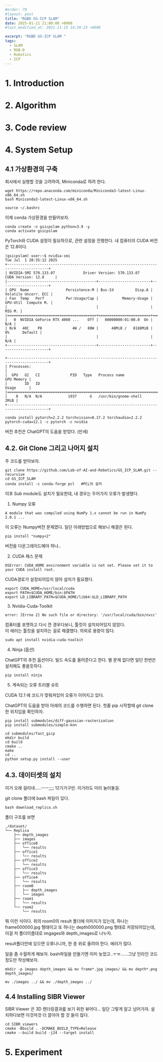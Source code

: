 ```yaml
---
#order: 70
#layout: post
title: "RGBD GS-ICP SLAM"
date: 2025-01-21 21:00:00 +0900
#last_modified_at: 2021-11-15 14:39:23 +0900

excerpt: "RGBD GS-ICP SLAM "
tags:
  - SLAM
  - RGB-D
  - Robotics  
  - ICP
---
```



# 1. Introduction

# 2. Algorithm 

# 3. Code review

# 4. System Setup

## 4.1 가상환경의 구축

회사에서 실행할 것을 고려하여, Miniconda로 하려 한다. 

```
wget https://repo.anaconda.com/miniconda/Miniconda3-latest-Linux-x86_64.sh
bash Miniconda3-latest-Linux-x86_64.sh

source ~/.bashrc
```


이제 conda 가상환경을 만들어보자. 

```
conda create -n gsicpslam python=3.9 -y
conda activate gsicpslam
```

PyTorch와 CUDA 설정이 필요하므로, 관련 설정을 진행한다. 내 컴퓨터의 CUDA 버전은 12.8이다. 

```
(gsicpslam) user:~$ nvidia-smi
Tue Jul  1 20:35:12 2025       
+-----------------------------------------------------------------------------------------+
| NVIDIA-SMI 570.133.07             Driver Version: 570.133.07     CUDA Version: 12.8     |
|-----------------------------------------+------------------------+----------------------+
| GPU  Name                 Persistence-M | Bus-Id          Disp.A | Volatile Uncorr. ECC |
| Fan  Temp   Perf          Pwr:Usage/Cap |           Memory-Usage | GPU-Util  Compute M. |
|                                         |                        |               MIG M. |
|=========================================+========================+======================|
|   0  NVIDIA GeForce RTX 4060 ...    Off |   00000000:01:00.0  On |                  N/A |
| N/A   40C    P8              4W /   80W |      48MiB /   8188MiB |      0%      Default |
|                                         |                        |                  N/A |
+-----------------------------------------+------------------------+----------------------+
                                                                                         
+-----------------------------------------------------------------------------------------+
| Processes:                                                                              |
|  GPU   GI   CI              PID   Type   Process name                        GPU Memory |
|        ID   ID                                                               Usage      |
|=========================================================================================|
|    0   N/A  N/A            1937      G   /usr/bin/gnome-shell                      2MiB |
+-----------------------------------------------------------------------------------------+
```

```
conda install pytorch=2.2.2 torchvision=0.17.2 torchaudio=2.2.2 pytorch-cuda=12.1 -c pytorch -c nvidia
```
버전 추천은 ChatGPT의 도움을 받았다. (만세)

## 4.2. Git Clone 그리고 나머지 설치

주 코드를 받아보자. 

```
git clone https://github.com/Lab-of-AI-and‑Robotics/GS_ICP_SLAM.git --recursive
cd GS_ICP_SLAM
conda install -c conda-forge pcl   #PCL의 설치
```

이후 Sub module도 설치가 필요한데, 내 경우는 두어가지 오류가 발생했다. 

1) Numpy 오류
```
A module that was compiled using NumPy 1.x cannot be run in NumPy 2.0.1 ...
```
이 오류는 Numpy버전 문제였다. 
일단 아래방법으로 해보니 해결은 된다. 
```
pip install "numpy<2"
```

버전을 다운그레이드해야 하나..

2) CUDA 패스 문제
```
OSError: CUDA_HOME environment variable is not set. Please set it to your CUDA install root.
```
CUDA경로가 설정되어있지 않아 설치가 필요했다. 

```
export CUDA_HOME=/usr/local/cuda
export PATH=$CUDA_HOME/bin:$PATH
export LD_LIBRARY_PATH=$CUDA_HOME/lib64:$LD_LIBRARY_PATH
```

3) Nvidia-Cuda-Toolkit


```
error: [Errno 2] No such file or directory: '/usr/local/cuda/bin/nvcc'
```
컴퓨터를 포맷하고 다시 깐 경우다보니, 툴킷이 설치되어있지 않았다.  
이 에러는 툴킷을 설치하는 걸로 해결했다. 의외로 용량이 많다. 

```
sudo apt install nvidia-cuda-toolkit
```

4) Ninja (옵션)

ChatGPT의 추천 옵션이다.
빌드 속도를 올려준다고 한다. 별 문제 없다면 일단 한번은 설치해도 좋을듯하다. 

```
pip install ninja
```

5) 계속되는 오류 트러블 슈트

CUDA 12.1 에 코드가 맞춰져있어 오류가 이어지고 있다. 

ChatGPT의 도움을 받아 아래의 코드를 수행하면 된다. 
첫줄 pip 시작할때 git clone 한 위치임을 확인하자. 

```
pip install submodules/diff-gaussian-rasterization
pip install submodules/simple-knn

cd submodules/fast_gicp
mkdir build
cd build
cmake ..
make
cd ..
python setup.py install --user
```


## 4.3. 데이터셋의 설치
이거 오래 걸리네.....ㅡㅡ;;;; 12기가구만. 이거라도 미리 눌러둘걸. 

git clone 폴더에 bash 파일이 있다. 

```
bash download_replica.sh
```

폴더 구조를 보면 
```
./dataset/
└── Replica
    ├── depth_images
    ├── images
    ├── office0
    │   └── results
    ├── office1
    │   └── results
    ├── office2
    │   └── results
    ├── office3
    │   └── results
    ├── office4
    │   └── results
    ├── room0
    │   ├── depth_images
    │   └── images
    ├── room1
    │   └── results
    └── room2
        └── results
```
뭐 이런 식이다. 
위의 room0의 result 폴더에 이미지가 있는데, 하나는 frame000000.jpg 형태이고 또 하나는 depth000000.png 형태로 저장되어있는데, 이걸 저 폴더이름대로 imgages와 depth_images로 나누자. 

result폴더안에 있으면 오류나니까, 한 층 위로 올려야 한다. 에러가 많다. 

일을 좀 수월하게 해보자. bash파일을 만들기엔 이미 늦었고..ㅜㅠ......그냥 인라인 코드정도만 작성해보자. 
```
mkdir -p images depth_images && mv frame*.jpg images/ && mv depth*.png depth_images/

```
```
mv ./images ../ && mv ./depth_images ../ 

```

## 4.4 Installing SIBR Viewer

SIBR Viewer 은 3D 렌더링결과를 보기 위한 뷰어다... 일단 그렇게 알고 넘어가자. 
설치하다보면 이것저것 더 깔아야 할 것 들이 많다. 

```
cd SIBR_viewers
cmake -Bbuild . -DCMAKE_BUILD_TYPE=Release
cmake --build build -j24 --target install
```



# 5. Experiment


